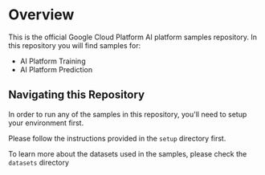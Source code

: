 # Overview

This is the official Google Cloud Platform AI platform samples repository. In this repository you will find samples for:

- AI Platform Training
- AI Platform Prediction

## Navigating this Repository

In order to run any of the samples in this repository, you'll need to setup your environment first.

Please follow the instructions provided in the `setup` directory first.

To learn more about the datasets used in the samples, please check the `datasets` directory

